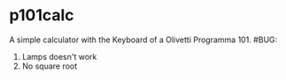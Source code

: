 # p101calc
A simple calculator with the Keyboard of a Olivetti Programma 101.
#BUG:
1) Lamps doesn't work 
2) No square root
